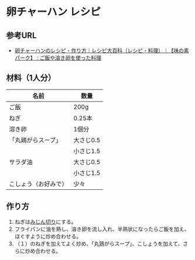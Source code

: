 # 卵チャーハン レシピ

## 参考URL
- [卵チャーハンのレシピ・作り方｜レシピ大百科（レシピ・料理）｜【味の素パーク】 : ご飯や溶き卵を使った料理](https://park.ajinomoto.co.jp/recipe/card/706045/)

## 材料（1人分）

|名前|数量|
|----|----|
|ご飯|200g|
|ねぎ|0.25本|
|溶き卵|1個分|
|「丸鶏がらスープ」|大さじ0.5|
||小さじ1.5|
|サラダ油|大さじ0.5|
||小さじ1.5|
|こしょう（お好みで）|少々|

## 作り方

1. ねぎは[みじん切り](https://park.ajinomoto.co.jp/recipe/basic/vege_cutting/mijingiri/)にする。
2. フライパンに油を熱し、溶き卵を流し入れ、半熟状になったらご飯を加え、ほぐすように炒め合わせる。
3. （１）のねぎを加えてよく炒め、「丸鶏がらスープ」、こしょうを加えて、さらに炒め合わせる。

